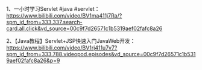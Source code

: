 1、一小时学习Servlet #java #servlet：https://www.bilibili.com/video/BV1ma411j7Ra/?spm_id_from=333.337.search-card.all.click&vd_source=00c9f7d26571c1b5319aef02fafc8a26

2、【Java教程】Servlet+JSP快速入门JavaWeb开发：https://www.bilibili.com/video/BV1rj411u7v7?spm_id_from=333.788.videopod.episodes&vd_source=00c9f7d26571c1b5319aef02fafc8a26&p=9